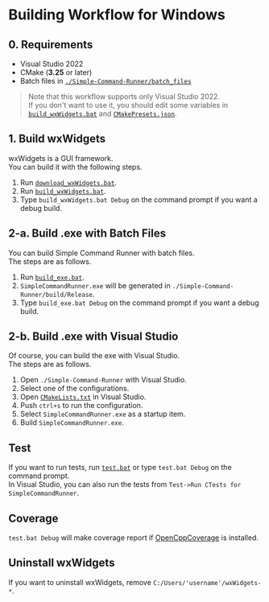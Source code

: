 # Building Workflow for Windows

## 0. Requirements

-   Visual Studio 2022
-   CMake (**3.25** or later)
-   Batch files in [`./Simple-Command-Runner/batch_files`](../batch_files)

> Note that this workflow supports only Visual Studio 2022.  
> If you don't want to use it, you should edit some variables in [`build_wxWidgets.bat`](../batch_files/build_wxWidgets.bat) and [`CMakePresets.json`](../CMakePresets.json).  

## 1. Build wxWidgets

wxWidgets is a GUI framework.  
You can build it with the following steps.

1.  Run [`download_wxWidgets.bat`](../batch_files/download_wxWidgets.bat).
2.  Run [`build_wxWidgets.bat`](../batch_files/build_wxWidgets.bat).
3.  Type `build_wxWidgets.bat Debug` on the command prompt if you want a debug build.

## 2-a. Build .exe with Batch Files

You can build Simple Command Runner with batch files.  
The steps are as follows.

1.  Run [`build_exe.bat`](../batch_files/build_exe.bat).
2.  `SimpleCommandRunner.exe` will be generated in `./Simple-Command-Runner/build/Release`.
3.  Type `build_exe.bat Debug` on the command prompt if you want a debug build.

## 2-b. Build .exe with Visual Studio

Of course, you can build the exe with Visual Studio.  
The steps are as follows.

1.  Open `./Simple-Command-Runner` with Visual Studio.
2.  Select one of the configurations.
3.  Open [`CMakeLists.txt`](../CMakeLists.txt) in Visual Studio.
4.  Push `ctrl+s` to run the configuration.
5.  Select `SimpleCommandRunner.exe` as a startup item.
6.  Build `SimpleCommandRunner.exe`.

## Test

If you want to run tests, run [`test.bat`](../batch_files/test.bat) or type `test.bat Debug` on the command prompt.  
In Visual Studio, you can also run the tests from `Test->Run CTests for SimpleCommandRunner`.  

## Coverage

`test.bat Debug` will make coverage report if [OpenCppCoverage](https://github.com/OpenCppCoverage/OpenCppCoverage/releases) is installed.  

## Uninstall wxWidgets

If you want to uninstall wxWidgets, remove `C:/Users/'username'/wxWidgets-*`.
